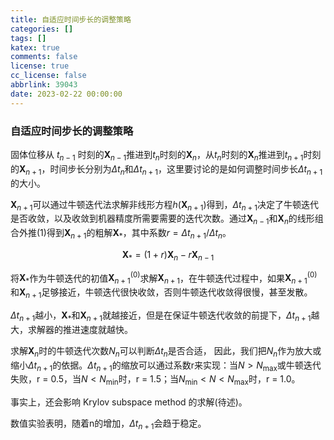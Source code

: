 ```yaml
---
title: 自适应时间步长的调整策略
categories: []
tags: []
katex: true
comments: false
license: true
cc_license: false
abbrlink: 39043
date: 2023-02-22 00:00:00
---
```

### 自适应时间步长的调整策略

固体位移从 $t_{n-1}$ 时刻的$\mathbf{X}_{n-1}$推进到$t_{n}$时刻的$\mathbf{X}_{n}$，从$t_{n}$时刻的$\mathbf{X}_{n}$推进到$t_{n+1}$时刻的$\mathbf{X}_{n+1}$，时间步长分别为$\Delta t_n$和$\Delta t_{n+1}$，这里要讨论的是如何调整时间步长$\Delta t_{n+1}$的大小。

$\mathbf{X}_{n+1}$可以通过牛顿迭代法求解非线形方程$h( \mathbf{X}_{n+1})$得到，$\Delta t_{n+1}$决定了牛顿迭代是否收敛，以及收敛到机器精度所需要需要的迭代次数。通过$\mathbf{X}_{n-1}$和$\mathbf{X}_{n}$的线形组合外推(1)得到$\mathbf{X}_{n+1}$的粗解$\mathbf{X}_{*}$，其中系数$r=\Delta t_{n+1}/\Delta t_{n}$。

$$
\mathbf{X}_{*} = (1+r)\mathbf{X}_n-r\mathbf{X}_{n-1}\tag{1}
$$

将$\mathbf{X}_{*}$作为牛顿迭代的初值$\mathbf{X}^{(0)}_{n+1}$求解$\mathbf{X}_{n+1}$，在牛顿迭代过程中，如果$\mathbf{X}^{(0)}_{n+1}$和$\mathbf{X}_{n+1}$足够接近，牛顿迭代很快收敛，否则牛顿迭代收敛得很慢，甚至发散。

$\Delta t_{n+1}$越小，$\mathbf{X}_{*}$和$\mathbf{X}_{n+1}$就越接近，但是在保证牛顿迭代收敛的前提下，$\Delta t_{n+1}$越大，求解器的推进速度就越快。

求解$\mathbf{X}_{n}$时的牛顿迭代次数$N_n$可以判断$\Delta t_{n}$是否合适， 因此，我们把$N_n$作为放大或缩小$\Delta t_{n+1}$的依据。$\Delta t_{n+1}$的缩放可以通过系数r来实现：当$N>N_\text{max}$或牛顿迭代失败，r = 0.5，当$N<N_\text{min}$时，r = 1.5；当$N_\text{min}<N<N_\text{max}$时，r = 1.0。

事实上，还会影响 Krylov subspace method 的求解(待述)。

数值实验表明，随着n的增加，$\Delta t_{n+1}$会趋于稳定。

